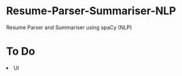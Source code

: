 # Resume-Parser-Summariser-NLP
Resume Parser and Summariser using spaCy (NLP)

<h1>To Do</h1>
<li>UI</li>
